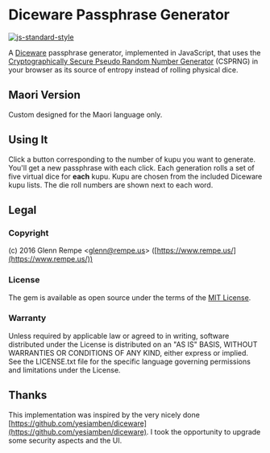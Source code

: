 # Diceware Passphrase Generator

[![js-standard-style](https://cdn.rawgit.com/feross/standard/master/badge.svg)](https://github.com/feross/standard)

A [Diceware](http://world.std.com/~reinhold/diceware.html) passphrase generator,
implemented in JavaScript, that uses the
[Cryptographically Secure Pseudo Random Number Generator](https://en.wikipedia.org/wiki/Cryptographically_secure_pseudorandom_number_generator)
(CSPRNG) in your browser as its source of entropy instead of rolling physical dice.

## Maori Version

Custom designed for the Maori language only.

## Using It

Click a button corresponding to the number of kupu you want to generate. You'll 
get a new passphrase with each click. Each generation rolls a set of five virtual 
dice for **each** kupu. Kupu are chosen from the included Diceware kupu lists. 
The die roll numbers are shown next to each word.

## Legal

### Copyright

(c) 2016 Glenn Rempe <[glenn@rempe.us](mailto:glenn@rempe.us)> ([https://www.rempe.us/](https://www.rempe.us/))

### License

The gem is available as open source under the terms of
the [MIT License](http://opensource.org/licenses/MIT).

### Warranty

Unless required by applicable law or agreed to in writing,
software distributed under the License is distributed on an
"AS IS" BASIS, WITHOUT WARRANTIES OR CONDITIONS OF ANY KIND,
either express or implied. See the LICENSE.txt file for the
specific language governing permissions and limitations under
the License.

## Thanks

This implementation was inspired by the very nicely done [https://github.com/yesiamben/diceware](https://github.com/yesiamben/diceware).
I took the opportunity to upgrade some security aspects and the UI.
